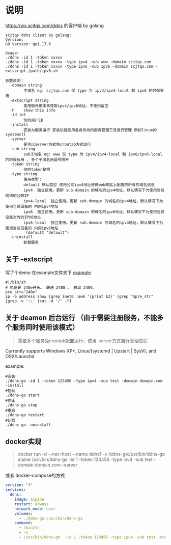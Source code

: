 # 说明

https://wx.scjtqs.com/ddns 的客户端 by golang

```shell
scjtqs ddns client by golang:
Version: 
GO Version: go1.17.6

Usage:
./ddns -id 1 -token xxxxx
./ddns -id 1 -token xxxxx -type ipv4 -sub www -domain scjtqs.com
./ddns -id 1 -token xxxxx -type ipv6 -sub ipv6 -domain scjtqs.com -extscript /path/ipv6.sh

参数说明：
  -domain string
        主域名 eg: scjtqs.com 仅 type 为 ipv4/ipv4-local 和 ipv6 的时候有用
  -extscript string
        使用额外脚本来获取ipv4/ipv6地址。不使用留空
  -h    show this info
  -id int
        你的用户ID
  -install
        安装为服务运行 安装后就能用各自系统的服务管理工具进行管理 例如linux的systemctl
  -server
        是否以server方式免crontab方式运行
  -sub string
        sub子域名 eg: www 仅 type 为 ipv4/ipv4-local 和 ipv6/ipv6-local 的时候有用 , 多个子域名用逗号隔开
  -token string
        你的token秘钥
  -type string
        使用类型：
        default 默认类型 使用公网ipv4地址替换web网站上配置的所有的域名信息
        ipv4  独立使用。更新 sub.domain 的域名的ipv4地址，默认情况下为使用当前网络的公网IP
        ipv4-local  独立使用。更新 sub.domain 的域名的ipv4地址，默认情况下为使用当前设备的 内网ipv4地址 
        ipv6  独立使用。更新 sub.domain 的域名的ipv6地址，默认情况下为使用当前设备对外的IPV6地址
        ipv6-local  独立使用。更新 sub.domain 的域名的ipv4地址，默认情况下为使用当前设备的 内网ipv6地址 
         (default "default")
  -uninstall
        卸载服务
```

## 关于 -extscript

写了个demo 在example文件夹下 [example](example)

```shell
#!/bin/sh
# 电信是 240e开头。 联通 2408 。 移动 2409。
pre_str="240e"
ip -6 address show |grep inet6 |awk '{print $2}' |grep "$pre_str" |grep -v '::' |cut -d '/' -f1
```

## 关于 deamon 后台运行 （由于需要注册服务，不能多个服务同时使用该模式）

> 需要多个服务免crontab配置运行，使用-server方式自行管理进程

Currently supports Windows XP+, Linux/(systemd | Upstart | SysV), and OSX/Launchd

example:

```shell
#安装
./ddns-go -id 1 -token 123456 -type ipv4 -sub test -domain domain.com -install
#启动
./ddns-go start
#停止
./ddns-go stop
#重启
./ddns-go restart
#卸载 
./ddns-go -uninstall
```

## docker实现

> docker run -d --net=host --name ddns1 -v /ddns-go:/usr/bin/ddns-go alpine /usr/bin/ddns-go -id 1 -token 123456 -type ipv4 -sub test -domain domain.com -server
>
或者 docker-compose的方式

```yaml
version: "3"
services:
  ddns:
    image: alpine
    restart: always
    network_mode: host
    volumes:
      - ./ddns-go:/usr/bin/ddns-go
    command:
      - /bin/sh
      - -c
      - /usr/bin/ddns-go  -id 1 -token 123456 -type ipv4 -sub test -domain domain.com -server
```